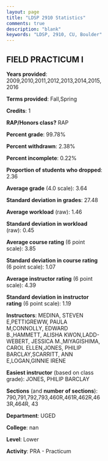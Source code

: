 ```yaml
---
layout: page
title: "LDSP 2910 Statistics"
comments: true
description: "blank"
keywords: "LDSP, 2910, CU, Boulder"
--- 
```

<head>
<script src="https://ajax.googleapis.com/ajax/libs/jquery/2.1.3/jquery.min.js"></script>
<script src="https://dl.dropboxusercontent.com/s/pc42nxpaw1ea4o9/highcharts.js?dl=0"></script>
<!-- <script src="../assets/js/highcharts.js"></script> -->
<style type="text/css">@font-face {
	font-family: "Bebas Neue";
	src: url(https://www.filehosting.org/file/details/544349/BebasNeue%20Regular.otf) format("opentype");
	}
	h1.Bebas { 
		font-family: "Bebas Neue", Verdana, Tahoma;
	}
</style>
</head>
<body>
	<div id="container" style="float: right; width: 45%; height: 88%; margin-left: 2.5%; margin-right: 2.5%;"></div>
	<script language="JavaScript">
		$(document).ready(function() {
		var chart = {type: 'column'};
		var title = {text: 'Grade Distribution'};
		var xAxis = {categories: ['A','B','C','D','F'],crosshair: true};
		var yAxis = {min: 0,title: {text: 'Percentage'}};
		var tooltip = {headerFormat: '<center><b><span style="font-size:20px">{point.key}</span></b></center>',
		               pointFormat: '<td style="padding:0"><b>{point.y:.1f}%</b></td>',
		               footerFormat: '</table>',shared: true,useHTML: true};
		var plotOptions = {column: {pointPadding: 0.0,borderWidth: 0}};  
		var credits = {enabled: false};var series= [{name: 'Percent',data: [77.84,16.1,4.3,1.1,0.66,]}];
		var json = {};
		json.chart = chart;
		json.title = title;
		json.tooltip = tooltip;
		json.xAxis = xAxis;
		json.yAxis = yAxis;  
		json.series = series;
		json.plotOptions = plotOptions;  
		json.credits = credits;
		$('#container').highcharts(json);
	});
	</script>
</body>
			   
## FIELD PRACTICUM I

**Years provided**: 2009,2010,2011,2012,2013,2014,2015,2016

**Terms provided**: Fall,Spring

**Credits**: 1

**RAP/Honors class?** RAP

**Percent grade**: 99.78%

**Percent withdrawn**: 2.38%

**Percent incomplete**: 0.22%

**Proportion of students who dropped**: 2.36

**Average grade** (4.0 scale): 3.64

**Standard deviation in grades**: 27.48

**Average workload** (raw): 1.46

**Standard deviation in workload** (raw): 0.45

**Average course rating** (6 point scale): 3.85

**Standard deviation in course rating** (6 point scale): 1.07

**Average instructor rating** (6 point scale): 4.39

**Standard deviation in instructor rating** (6 point scale): 1.19

**Instructors**: MEDINA, STEVEN E,PETTIGREWW, PAULA M,CONNOLLY, EDWARD B.,HAMMETT, ALISHA KWON,LADD-WEBERT, JESSICA M.,MIYAGISHIMA, CAROL ELLEN,JONES, PHILIP BARCLAY,SCARRITT, ANN E,LOGAN,GINNIE IRENE

**Easiest instructor** (based on class grade): JONES, PHILIP BARCLAY

**Sections** (and **number of sections**): 790,791,792,793,460R,461R,462R,463R,464R, 43

**Department**: UGED

**College**: nan

**Level**: Lower

**Activity**: PRA - Practicum